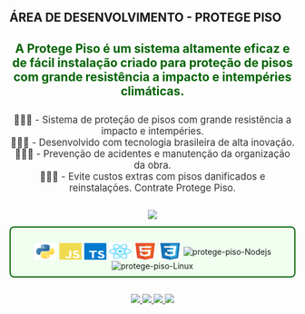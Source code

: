 ## ÁREA DE DESENVOLVIMENTO - PROTEGE PISO

<div style="color:#006400; text-align:center; font-size: 1.5em;"> 
  <h4> A Protege Piso é um sistema altamente eficaz e de fácil instalação criado para proteção de pisos com grande resistência a impacto e intempéries climáticas.</h4>
</div>

<div style="font-size: 1.2em; color: #333; text-align:center;"> 
   👷🏾‍♂️ - Sistema de proteção de pisos com grande resistência a impacto e intempéries.</br>
   👷🏾‍♂️ - Desenvolvido com tecnologia brasileira de alta inovação.</br>
   👷🏾‍♂️ - Prevenção de acidentes e manutenção da organização da obra.</br>
   👷🏾‍♂️ - Evite custos extras com pisos danificados e reinstalações. Contrate Protege Piso.</br>
</div>

##

<div align="center">
  <a href="https://github.com/ketzim">
    <img height="180em" src="https://github-readme-streak-stats.herokuapp.com/?user=ketzim&theme=dark"/>
  </a>
</div>
  
 <div style="display: inline_block; padding: 10px; border: 2px solid #006400; border-radius: 8px; margin-top: 10px; background-color: #f0fff0; text-align: center;" align="center">
  <br>
  <img align="center" alt="protege-piso-Python" height="30" width="40" src="https://raw.githubusercontent.com/devicons/devicon/master/icons/python/python-original.svg">
  <img align="center" alt="protege-piso-Js" height="30" width="40" src="https://raw.githubusercontent.com/devicons/devicon/master/icons/javascript/javascript-plain.svg">
  <img align="center" alt="protege-piso-Ts" height="30" width="40" src="https://raw.githubusercontent.com/devicons/devicon/master/icons/typescript/typescript-plain.svg">
  <img align="center" alt="protege-piso-React" height="30" width="40" src="https://raw.githubusercontent.com/devicons/devicon/master/icons/react/react-original.svg">
  <img align="center" alt="protege-piso-HTML" height="30" width="40" src="https://raw.githubusercontent.com/devicons/devicon/master/icons/html5/html5-original.svg">
  <img align="center" alt="protege-piso-CSS" height="30" width="40" src="https://raw.githubusercontent.com/devicons/devicon/master/icons/css3/css3-original.svg">
  <img align="center" alt="protege-piso-Nodejs" height="30" width="40" src="https://cdn.jsdelivr.net/gh/devicons/devicon/icons/nodejs/nodejs-original.svg">
  <img align="center" alt="protege-piso-Linux" height="30" width="40" src="https://img.shields.io/badge/Linux-FCC624?style=for-the-badge&logo=linux&logoColor=black">
</div>

##

<div style="text-align: center;" align="center" margin="30px"> 
    <a href="https://www.linkedin.com/company/protegepiso/" target="_blank">
        <img src="https://img.shields.io/badge/-LinkedIn-%230077B5?style=for-the-badge&logo=linkedin&logoColor=white" target="_blank">
    </a> 
    <a href="mailto:contato@protegepiso.com.br">
        <img src="https://img.shields.io/badge/-Gmail-%23333?style=for-the-badge&logo=gmail&logoColor=white" target="_blank">
    </a>
    <a href="https://contate.me/robert_william" target="_blank">
        <img src="https://img.shields.io/badge/WhatsApp-25D366?style=for-the-badge&logo=whatsapp&logoColor=white" target="_blank">
    </a> 
    <a href="https://www.instagram.com/protegepiso/" target="_blank">
        <img src="https://img.shields.io/badge/-Instagram-%23E4405F?style=for-the-badge&logo=instagram&logoColor=white" target="_blank">
    </a>
</div>
